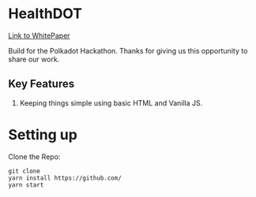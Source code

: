 # HealthDOT

[Link to WhitePaper](https://drive.google.com/)

Build for the Polkadot Hackathon.
Thanks for giving us this opportunity to share our work.

## Key Features
1. Keeping things simple using basic HTML and Vanilla JS.

# Setting up

Clone the Repo:
```shell
git clone 
yarn install https://github.com/
yarn start
```